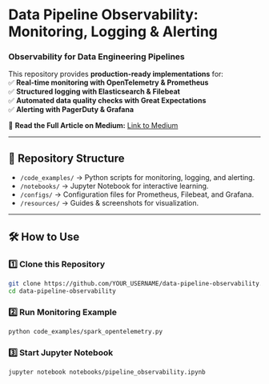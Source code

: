 # Data Pipeline Observability: Monitoring, Logging & Alerting  

### **Observability for Data Engineering Pipelines**  

This repository provides **production-ready implementations** for:  
✅ **Real-time monitoring with OpenTelemetry & Prometheus**  
✅ **Structured logging with Elasticsearch & Filebeat**  
✅ **Automated data quality checks with Great Expectations**  
✅ **Alerting with PagerDuty & Grafana**  

📖 **Read the Full Article on Medium:** [Link to Medium](https://medium.com/@usefusefi/data-pipeline-observability-monitoring-logging-and-alerting-using-opentelemetry-prometheus-14cfcf932f42)  

---

## **📂 Repository Structure**  
- `/code_examples/` → Python scripts for monitoring, logging, and alerting.  
- `/notebooks/` → Jupyter Notebook for interactive learning.  
- `/configs/` → Configuration files for Prometheus, Filebeat, and Grafana.  
- `/resources/` → Guides & screenshots for visualization.  

---

## **🛠 How to Use**  
### **1️⃣ Clone this Repository**
```bash
git clone https://github.com/YOUR_USERNAME/data-pipeline-observability.git
cd data-pipeline-observability
```

### 2️⃣ Run Monitoring Example
```bash
python code_examples/spark_opentelemetry.py
```

### 3️⃣ Start Jupyter Notebook
```bash
jupyter notebook notebooks/pipeline_observability.ipynb
```
